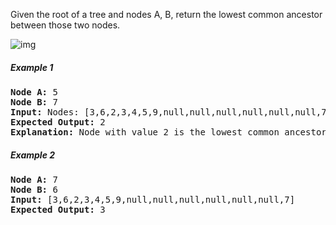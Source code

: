 Given the root of a tree and nodes A, B, return the lowest common ancestor between those two nodes.

![img](https://i.lensdump.com/i/r2vUvz.png)

##### Example 1

<pre>
<b>Node A:</b> 5
<b>Node B:</b> 7
<b>Input:</b> Nodes: [3,6,2,3,4,5,9,null,null,null,null,null,null,7]
<b>Expected Output:</b> 2
<b>Explanation:</b> Node with value 2 is the lowest common ancestor between nodes 5 and 7
</pre>

##### Example 2

<pre>
<b>Node A:</b> 7
<b>Node B:</b> 6
<b>Input:</b> [3,6,2,3,4,5,9,null,null,null,null,null,null,7]
<b>Expected Output:</b> 3
</pre>
